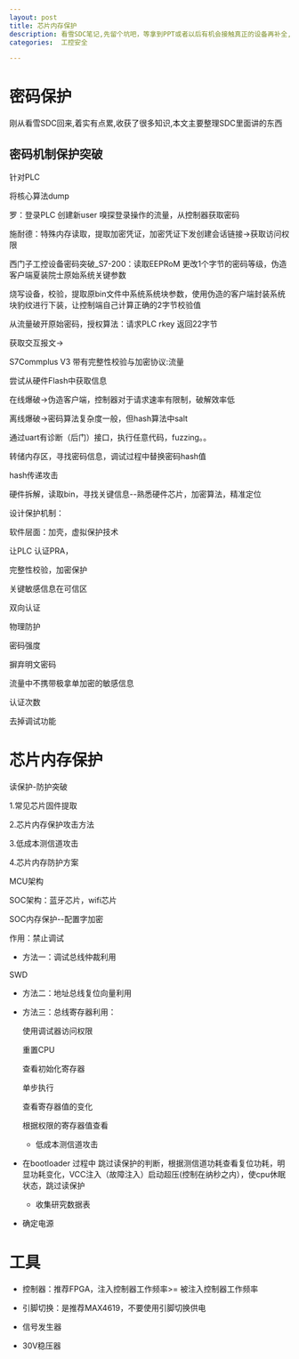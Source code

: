 ```yaml
---
layout: post
title: 芯片内存保护
description: 看雪SDC笔记,先留个坑吧，等拿到PPT或者以后有机会接触真正的设备再补全,持续更新....
categories:  工控安全

---
```


<!-- more -->

# 密码保护

刚从看雪SDC回来,着实有点累,收获了很多知识,本文主要整理SDC里面讲的东西

## 密码机制保护突破

针对PLC

将核心算法dump

罗：登录PLC 创建新user 嗅探登录操作的流量，从控制器获取密码

施耐德：特殊内存读取，提取加密凭证，加密凭证下发创建会话链接->获取访问权限

西门子工控设备密码突破_S7-200：读取EEPRoM 更改1个字节的密码等级，伪造客户端夏装院士原始系统关键参数

烧写设备，校验，提取原bin文件中系统系统块参数，使用伪造的客户端封装系统块豹纹进行下装，让控制端自己计算正确的2字节校验值

从流量破开原始密码，授权算法：请求PLC rkey 返回22字节

获取交互报文->



S7Commplus V3 带有完整性校验与加密协议:流量

尝试从硬件Flash中获取信息

在线爆破->伪造客户端，控制器对于请求速率有限制，破解效率低

离线爆破->密码算法复杂度一般，但hash算法中salt

通过uart有诊断（后门）接口，执行任意代码，fuzzing。。



转储内存区，寻找密码信息，调试过程中替换密码hash值

hash传递攻击



硬件拆解，读取bin，寻找关键信息--熟悉硬件芯片，加密算法，精准定位



设计保护机制：

软件层面：加壳，虚拟保护技术

让PLC 认证PRA，

完整性校验，加密保护



关键敏感信息在可信区

双向认证

物理防护

密码强度



摒弃明文密码

流量中不携带极拿单加密的敏感信息

认证次数

去掉调试功能



# 芯片内存保护

读保护-防护突破

1.常见芯片固件提取

2.芯片内存保护攻击方法

3.低成本测信道攻击

4.芯片内存防护方案

MCU架构

SOC架构：蓝牙芯片，wifi芯片

SOC内存保护--配置字加密

作用：禁止调试

* 方法一：调试总线仲裁利用

SWD

* 方法二：地址总线复位向量利用

* 方法三：总线寄存器利用：

  使用调试器访问权限 

  重置CPU

  查看初始化寄存器

  单步执行

  查看寄存器值的变化

  根据权限的寄存器值查看

  * 低成本测信道攻击
* 在bootloader 过程中 跳过读保护的判断，根据测信道功耗查看复位功耗，明显功耗变化，VCC注入（故障注入）启动超压(控制在纳秒之内），使cpu休眠状态，跳过读保护
  * 收集研究数据表
* 确定电源

# 工具

* 控制器：推荐FPGA，注入控制器工作频率>= 被注入控制器工作频率

* 引脚切换：是推荐MAX4619，不要使用引脚切换供电

* 信号发生器

* 30V稳压器



